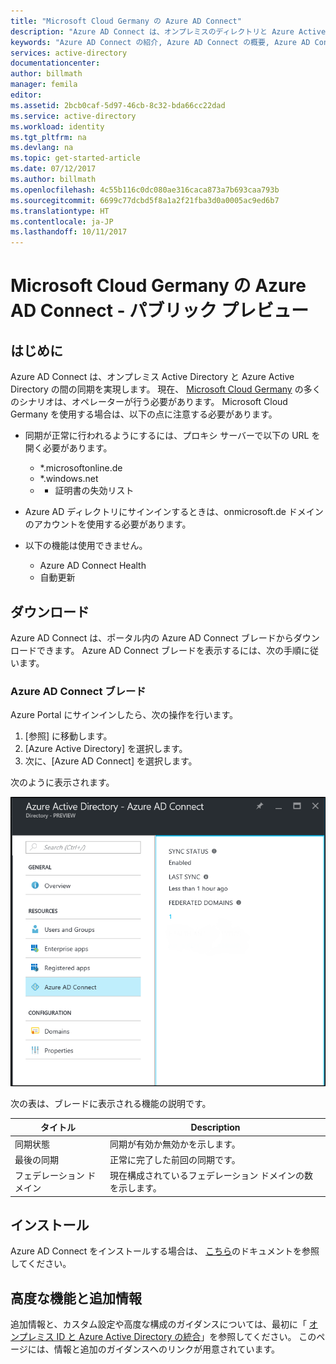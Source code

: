 ```yaml
---
title: "Microsoft Cloud Germany の Azure AD Connect"
description: "Azure AD Connect は、オンプレミスのディレクトリと Azure Active Directory を統合する機能です。 Office 365、Azure、SaaS など Azure AD と連動するアプリケーションの ID を共通化することができます。"
keywords: "Azure AD Connect の紹介, Azure AD Connect の概要, Azure AD Connect とは, Active Directory のインストール, Germany, Black Forest"
services: active-directory
documentationcenter: 
author: billmath
manager: femila
editor: 
ms.assetid: 2bcb0caf-5d97-46cb-8c32-bda66cc22dad
ms.service: active-directory
ms.workload: identity
ms.tgt_pltfrm: na
ms.devlang: na
ms.topic: get-started-article
ms.date: 07/12/2017
ms.author: billmath
ms.openlocfilehash: 4c55b116c0dc080ae316caca873a7b693caa793b
ms.sourcegitcommit: 6699c77dcbd5f8a1a2f21fba3d0a0005ac9ed6b7
ms.translationtype: HT
ms.contentlocale: ja-JP
ms.lasthandoff: 10/11/2017
---
```

# <a name="azure-ad-connect-in-microsoft-cloud-germany---public-preview"></a>Microsoft Cloud Germany の Azure AD Connect - パブリック プレビュー
## <a name="introduction"></a>はじめに
Azure AD Connect は、オンプレミス Active Directory と Azure Active Directory の間の同期を実現します。
現在、 [Microsoft Cloud Germany](https://www.microsoft.com/de-de/cloud/deutschland/default.aspx) の多くのシナリオは、オペレーターが行う必要があります。 Microsoft Cloud Germany を使用する場合は、以下の点に注意する必要があります。

* 同期が正常に行われるようにするには、プロキシ サーバーで以下の URL を開く必要があります。
  
  * *.microsoftonline.de
  * *.windows.net
  * * 証明書の失効リスト
* Azure AD ディレクトリにサインインするときは、onmicrosoft.de ドメインのアカウントを使用する必要があります。
* 以下の機能は使用できません。
  * Azure AD Connect Health
  * 自動更新
 
## <a name="download"></a>ダウンロード
Azure AD Connect は、ポータル内の Azure AD Connect ブレードからダウンロードできます。  Azure AD Connect ブレードを表示するには、次の手順に従います。

### <a name="the-azure-ad-connect-blade"></a>Azure AD Connect ブレード
Azure Portal にサインインしたら、次の操作を行います。

1. [参照] に移動します。
2. [Azure Active Directory] を選択します。
3. 次に、[Azure AD Connect] を選択します。

次のように表示されます。

![Azure AD Connect Blade](media/active-directory-aadconnect-germany/germany1.png)

次の表は、ブレードに表示される機能の説明です。

| タイトル | Description |
| --- | --- |
| 同期状態 |同期が有効か無効かを示します。 |
| 最後の同期 |正常に完了した前回の同期です。 |
| フェデレーション ドメイン |現在構成されているフェデレーション ドメインの数を示します。 |

## <a name="installation"></a>インストール
Azure AD Connect をインストールする場合は、 [こちら](active-directory-aadconnect.md#install-azure-ad-connect)のドキュメントを参照してください。

## <a name="advanced-features-and-additional-information"></a>高度な機能と追加情報
追加情報と、カスタム設定や高度な構成のガイダンスについては、最初に「 [オンプレミス ID と Azure Active Directory の統合](active-directory-aadconnect.md)」を参照してください。  このページには、情報と追加のガイダンスへのリンクが用意されています。

